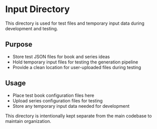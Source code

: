 # Input Directory

This directory is used for test files and temporary input data during development and testing.

## Purpose
- Store test JSON files for book and series ideas
- Hold temporary input files for testing the generation pipeline
- Provide a clean location for user-uploaded files during testing

## Usage
- Place test book configuration files here
- Upload series configuration files for testing
- Store any temporary input data needed for development

This directory is intentionally kept separate from the main codebase to maintain organization.
